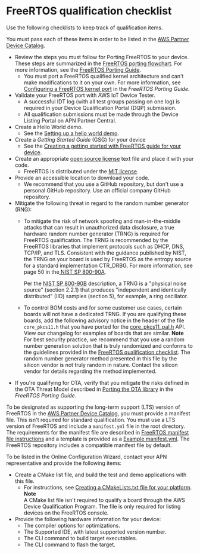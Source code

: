 # FreeRTOS qualification checklist<a name="afq-checklist"></a>

Use the following checklists to keep track of qualification items\.

You must pass each of these items in order to be listed in the [AWS Partner Device Catalog](https://devices.amazonaws.com/)\.
+ Review the steps you must follow for Porting FreeRTOS to your device\. These steps are summarized in the [FreeRTOS porting flowchart](https://docs.aws.amazon.com/freertos/latest/portingguide/porting-chart.html)\. For more information, see the [FreeRTOS Porting Guide](https://docs.aws.amazon.com/freertos/latest/portingguide/index.html)\. 
  + You must port a FreeRTOS qualified kernel architecture and can't make modifications to it on your own\. For more information, see [ Configuring a FreeRTOS kernel port](https://docs.aws.amazon.com/freertos/latest/portingguide/afr-porting-kernel.html) in the *FreeRTOS Porting Guide*\.
+ Validate your FreeRTOS port with AWS IoT Device Tester\.
  + A successful IDT log \(with all test groups passing on one log\) is required in your Device Qualification Portal \(DQP\) submission\.
  + All qualification submissions must be made through the Device Listing Portal on APN Partner Central\.
+ Create a Hello World demo\.
  + See the [Setting up a hello world demo](afq-hw-demo.md)\.
+ Create a *Getting Started Guide* \(GSG\) for your device 
  + See the [Creating a getting started with FreeRTOS guide for your device](afq-gsg.md)\.
+ Create an appropriate [open source license](https://opensource.org/licenses) text file and place it with your code\. 
  + FreeRTOS is distributed under the [MIT license](https://opensource.org/licenses/MIT)\. 
+ Provide an accessible location to download your code\.
  + We recommend that you use a GitHub repository, but don't use a personal GitHub repository\. Use an official company GitHub repository\. 
+ Mitigate the following threat in regard to the random number generator \(RNG\):
  + To mitigate the risk of network spoofing and man\-in\-the\-middle attacks that can result in unauthorized data disclosure, a true hardware random number generator \(TRNG\) is required for FreeRTOS qualification\. The TRNG is recommended by the FreeRTOS libraries that implement protocols such as DHCP, DNS, TCP/IP, and TLS\. Consistent with the guidance published by NIST, the TRNG on your board is used by FreeRTOS as the entropy source for a standard implementation CTR\_DRBG\. For more information, see page 50 in the[ NIST SP 800\-90A](https://nvlpubs.nist.gov/nistpubs/SpecialPublications/NIST.SP.800-90Ar1.pdf)\. 

    Per the [NIST SP 800\-90B](https://nvlpubs.nist.gov/nistpubs/SpecialPublications/NIST.SP.800-90B.pdf) description, a TRNG is a "physical noise source" \(section 2\.2\.1\) that produces "independent and identically distributed" \(IID\) samples \(section 5\), for example, a ring oscillator\. 
  + To control BOM costs and for some customer use cases, certain boards will not have a dedicated TRNG\. If you are qualifying these boards, add the following advisory notice in the header of the file `core_pkcs11.h` that you have ported for the [ core\_pkcs11\_pal\.h](https://github.com/FreeRTOS/corePKCS11/blob/main/source/include/core_pkcs11_pal.h) API\. View our changelog for examples of boards that are similar\. 
**Note**  
For best security practice, we recommend that you use a random number generation solution that is truly randomized and conforms to the guidelines provided in the [FreeRTOS qualification checklist](https://docs.aws.amazon.com/freertos/latest/qualificationguide/afq-checklist.html)\. The random number generator method presented in this file by the silicon vendor is not truly random in nature\. Contact the silicon vendor for details regarding the method implemented\.
+ If you're qualifying for OTA, verify that you mitigate the risks defined in the OTA Threat Model described in [Porting the OTA library](https://docs.aws.amazon.com/freertos/latest/portingguide/afr-porting-ota.html) in the *FreeRTOS Porting Guide*\.

To be designated as supporting the long\-term support \(LTS\) version of FreeRTOS in the [AWS Partner Device Catalog](https://devices.amazonaws.com/), you must provide a manifest file\. This isn't required for standard qualification\. You must use a LTS version of FreeRTOS and include a `manifest.yml` file in the root directory\. The requirements for the manifest file are described in [FreeRTOS manifest file instructions](afq-checklist-manifest-instr.md) and a template is provided as a [Example manifest\.yml](afq-checklist-manifest-example.md)\. The FreeRTOS repository includes a compatible manifest file by default\.

To be listed in the Online Configuration Wizard, contact your APN representative and provide the following items:
+ Create a CMake list file, and build the test and demo applications with this file\. 
  + For instructions, see [Creating a CMakeLists\.txt file for your platform](afq-cmake.md)\.
**Note**  
A CMake list file isn't required to qualify a board through the AWS Device Qualification Program\. The file is only required for listing devices on the FreeRTOS console\. 
+ Provide the following hardware information for your device:
  + The compiler options for optimizations\.
  + The Supported IDE, with latest supported version number\. 
  + The CLI command to build target executables\. 
  + The CLI command to flash the target\. 